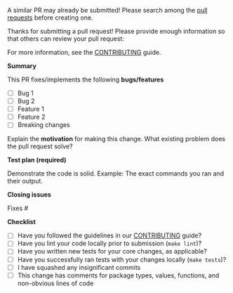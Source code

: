 A similar PR may already be submitted!
Please search among the [pull requests](../../../pulls) before creating one.

Thanks for submitting a pull request! Please provide enough information so that others can review your pull request:

For more information, see the [CONTRIBUTING](CONTRIBUTING.md) guide.

**Summary**

<!-- Summary of the PR -->

This PR fixes/implements the following **bugs/features**

* [ ] Bug 1
* [ ] Bug 2
* [ ] Feature 1
* [ ] Feature 2
* [ ] Breaking changes

<!-- You can skip this if you're fixing a typo or adding an app to the Showcase. -->

Explain the **motivation** for making this change. What existing problem does the pull request solve?

<!-- Example: When "Adding a function to do X", explain why it is necessary to have a way to do X. -->

**Test plan (required)**

Demonstrate the code is solid. Example: The exact commands you ran and their output.

<!-- Make sure tests pass on Travis. -->

**Closing issues**

<!-- Put `closes #XXXX` in your comment to auto-close the issue that your PR fixes (if such). -->
Fixes #

**Checklist**

- [ ] Have you followed the guidelines in our [CONTRIBUTING](CONTRIBUTING.md) guide?
- [ ] Have you lint your code locally prior to submission (`make lint`)?
- [ ] Have you written new tests for your core changes, as applicable?
- [ ] Have you successfully ran tests with your changes locally (`make tests`)?
- [ ] I have squashed any insignificant commits
- [ ] This change has comments for package types, values, functions, and non-obvious lines of code